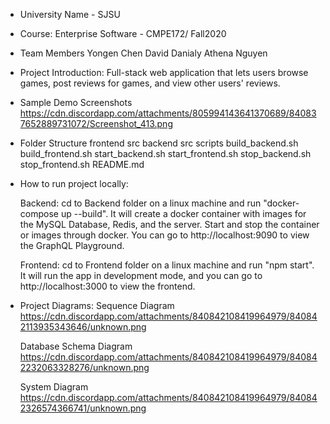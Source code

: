 - University Name - SJSU

- Course: Enterprise Software - CMPE172/ Fall2020

- Team Members
    Yongen Chen
    David Danialy
    Athena Nguyen

- Project Introduction:
    Full-stack web application that lets users browse games, post reviews for games, and view other users' reviews.

- Sample Demo Screenshots
    https://cdn.discordapp.com/attachments/805994143641370689/840837652889731072/Screenshot_413.png

- Folder Structure
    frontend
        src
    backend
        src
    scripts
        build_backend.sh
        build_frontend.sh
        start_backend.sh
        start_frontend.sh
        stop_backend.sh
        stop_frontend.sh
    README.md

- How to run project locally:

    Backend: cd to Backend folder on a linux machine and run "docker-compose up --build". It will create a docker container with images 
    for the MySQL Database, Redis, and the server. Start and stop the container or images through docker. You can go to http://localhost:9090 
    to view the GraphQL Playground.

    Frontend: cd to Frontend folder on a linux machine and run "npm start". It will run the app in development mode, and you can go to 
    http://localhost:3000 to view the frontend.

- Project Diagrams:
    Sequence Diagram
    https://cdn.discordapp.com/attachments/840842108419964979/840842113935343646/unknown.png

    Database Schema Diagram
    https://cdn.discordapp.com/attachments/840842108419964979/840842232063328276/unknown.png

    System Diagram
    https://cdn.discordapp.com/attachments/840842108419964979/840842326574366741/unknown.png

